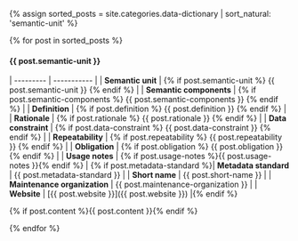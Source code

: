 {% assign sorted_posts = site.categories.data-dictionary | sort_natural: 'semantic-unit' %}

{% for post in sorted_posts %}

<section markdown="1">

#### {{ post.semantic-unit }}

| --------- | ----------- |
| **Semantic unit** | {% if post.semantic-unit %} {{ post.semantic-unit }} {% endif %} |
| **Semantic components** | {% if post.semantic-components %} {{ post.semantic-components }} {% endif %} |
| **Definition** | {% if post.definition %} {{ post.definition }} {% endif %} |
| **Rationale** | {% if post.rationale %} {{ post.rationale }} {% endif %} |
| **Data constraint** | {% if post.data-constraint %} {{ post.data-constraint }} {% endif %} |
| **Repeatability** | {% if post.repeatability %} {{ post.repeatability }} {% endif %} |
| **Obligation** | {% if post.obligation %} {{ post.obligation }} {% endif %} |
| **Usage notes** | {% if post.usage-notes %}{{ post.usage-notes }}{% endif %} |
{% if post.metadata-standard %}| **Metadata standard** | {{ post.metadata-standard }} |
| **Short name** | {{ post.short-name }} |
| **Maintenance organization** | {{ post.maintenance-organization }} |
| **Website** | [{{ post.website }}]({{ post.website }}) |{% endif %}

{% if post.content %}{{ post.content }}{% endif %}

</section>

{% endfor %}